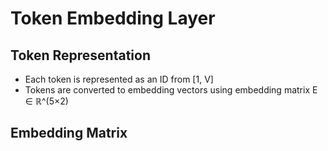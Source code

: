 # Token Embedding Layer

## Token Representation
- Each token is represented as an ID from [1, V]
- Tokens are converted to embedding vectors using embedding matrix E ∈ ℝ^(5×2)

## Embedding Matrix